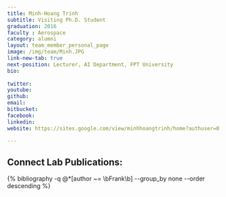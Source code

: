 ```yaml
---
title: Minh-Hoang Trinh 
subtitle: Visiting Ph.D. Student
graduation: 2016
faculty : Aerospace
category: alumni
layout: team_member_personal_page
image: /img/team/Minh.JPG
link-new-tab: true
next-position: Lecturer, AI Department, FPT University
bio:
    
twitter: 
youtube: 
github: 
email: 
bitbucket: 
facebook: 
linkedin: 
website: https://sites.google.com/view/minhhoangtrinh/home?authuser=0

---
```


## Connect Lab Publications:

{% bibliography -q @*[author ~= \bFrank\b] --group_by none --order descending %}


